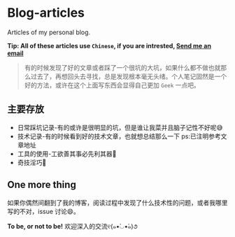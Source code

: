 # Blog-articles
Articles of my personal blog.

**Tip: All of these articles use `Chinese`, if you are intrested, [Send me an email](mailto:tryme.wang@gmail.com)**

> 有的时候发现了好的文章或者踩了一个很坑的大坑，如果什么都不做也就那么过去了，再想回头去寻找，总是发现根本毫无头绪。个人笔记固然是一个好的方法，或许在这个上面写东西会显得自己更加 `Geek` 一点吧。

## 主要存放
- 日常踩坑记录-有的或许是很明显的坑，但是谁让我菜并且脑子记性不好呢😅
- 技术记录-有的时候看到好的技术文章，也就想总结那么一下 ps:已注明参考文章地址
- 工具的使用-工欲善其事必先利其器🔧
- 奇技淫巧👀 

## One more thing
如果你偶然间翻到了我的博客，阅读过程中发现了什么技术性的问题，或者我哪里写的不对，issue 讨论😄。

**To be, or not to be!**
欢迎深入的交流୧(๑•̀◡•́๑)૭
